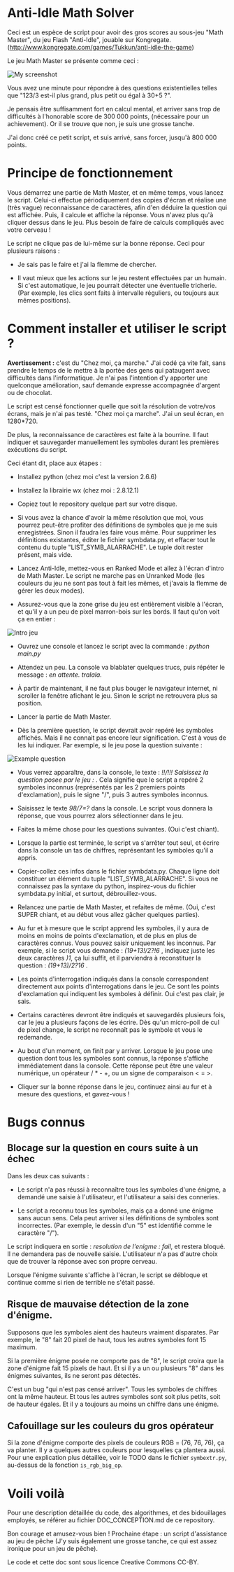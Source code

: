 ﻿# Anti-Idle Math Solver #Ceci est un espèce de script pour avoir des gros scores au sous-jeu "Math Master", du jeu Flash "Anti-Idle", jouable sur Kongregate. (http://www.kongregate.com/games/Tukkun/anti-idle-the-game)Le jeu Math Master se présente comme ceci :![My screenshot](https://raw.github.com/darkrecher/Anti-Idle-Math-Solver/master/doc_img_readme/screenshot-example.png)Vous avez une minute pour répondre à des questions existentielles telles que "123/3 est-il plus grand, plus petit ou égal à 30+5 ?".Je pensais être suffisamment fort en calcul mental, et arriver sans trop de difficultés à l'honorable score de 300 000 points, (nécessaire pour un achievement). Or il se trouve que non, je suis une grosse tanche.J'ai donc créé ce petit script, et suis arrivé, sans forcer, jusqu'à 800 000 points.# Principe de fonctionnement #Vous démarrez une partie de Math Master, et en même temps, vous lancez le script. Celui-ci effectue périodiquement des copies d'écran et réalise une (très vague) reconnaissance de caractères, afin d'en déduire la question qui est affichée. Puis, il calcule et affiche la réponse. Vous n'avez plus qu'à cliquer dessus dans le jeu. Plus besoin de faire de calculs compliqués avec votre cerveau !Le script ne clique pas de lui-même sur la bonne réponse. Ceci pour plusieurs raisons : - Je sais pas le faire et j'ai la flemme de chercher.  - Il vaut mieux que les actions sur le jeu restent effectuées par un humain. Si c'est automatique, le jeu pourrait détecter une éventuelle tricherie. (Par exemple, les clics sont faits à intervalle réguliers, ou toujours aux mêmes positions). # Comment installer et utiliser le script ? #**Avertissement :** c'est du "Chez moi, ça marche." J'ai codé ça vite fait, sans prendre le temps de le mettre à la portée des gens qui pataugent avec difficultés dans l'informatique. Je n'ai pas l'intention d'y apporter une quelconque amélioration, sauf demande expresse accompagnée d'argent ou de chocolat.Le script est censé fonctionner quelle que soit la résolution de votre/vos écrans, mais je n'ai pas testé. "Chez moi ça marche". J'ai un seul écran, en 1280*720.De plus, la reconnaissance de caractères est faite à la bourrine. Il faut indiquer et sauvegarder manuellement les symboles durant les premières exécutions du script.Ceci étant dit, place aux étapes : - Installez python (chez moi c'est la version 2.6.6)  - Installez la librairie wx (chez moi : 2.8.12.1) - Copiez tout le repository quelque part sur votre disque. - Si vous avez la chance d'avoir la même résolution que moi, vous pourrez peut-être profiter des définitions de symboles que je me suis enregistrées. Sinon il faudra les faire vous même. Pour supprimer les définitions existantes, éditer le fichier symbdata.py, et effacer tout le contenu du tuple "LIST_SYMB_ALARRACHE". Le tuple doit rester présent, mais vide.  - Lancez Anti-Idle, mettez-vous en Ranked Mode et allez à l'écran d'intro de Math Master. Le script ne marche pas en Unranked Mode (les couleurs du jeu ne sont pas tout à fait les mêmes, et j'avais la flemme de gérer les deux modes).  - Assurez-vous que la zone grise du jeu est entièrement visible à l'écran, et qu'il y a un peu de pixel marron-bois sur les bords. Il faut qu'on voit ça en entier : ![Intro jeu](https://raw.github.com/darkrecher/Anti-Idle-Math-Solver/master/doc_img_readme/screenshot-intro.png)  - Ouvrez une console et lancez le script avec la commande : *python main.py*  - Attendez un peu. La console va blablater quelques trucs, puis répéter le message : *en attente. tralala.* - À partir de maintenant, il ne faut plus bouger le navigateur internet, ni scroller la fenêtre afichant le jeu. Sinon le script ne retrouvera plus sa position.  - Lancer la partie de Math Master.  - Dès la première question, le script devrait avoir repéré les symboles affichés. Mais il ne connait pas encore leur signification. C'est à vous de les lui indiquer. Par exemple, si le jeu pose la question suivante : ![Example question](https://raw.github.com/darkrecher/Anti-Idle-Math-Solver/master/doc_img_readme/screenshot-question.png)  - Vous verrez apparaître, dans la console, le texte : *!!/!!! Saisissez la question posee par le jeu :* . Cela signifie que le script a repéré 2 symboles inconnus (représentés par les 2 premiers points d'exclamation), puis le signe "/", puis 3 autres symboles inconnus.   - Saisissez le texte *98/7=?* dans la console. Le script vous donnera la réponse, que vous pourrez alors sélectionner dans le jeu.  - Faites la même chose pour les questions suivantes. (Oui c'est chiant).  - Lorsque la partie est terminée, le script va s'arrêter tout seul, et écrire dans la console un tas de chiffres, représentant les symboles qu'il a appris.  - Copier-collez ces infos dans le fichier symbdata.py. Chaque ligne doit constituer un élément du tuple "LIST_SYMB_ALARRACHE". Si vous ne connaissez pas la syntaxe du python, inspirez-vous du fichier symbdata.py initial, et surtout, débrouillez-vous.  - Relancez une partie de Math Master, et refaites de même. (Oui, c'est SUPER chiant, et au début vous allez gâcher quelques parties).  - Au fur et à mesure que le script apprend les symboles, il y aura de moins en moins de points d'exclamation, et de plus en plus de caractères connus. Vous pouvez saisir uniquement les inconnus. Par exemple, si le script vous demande : *(19+13!/2?!6* , indiquez juste les deux caractères *)1*, ça lui suffit, et il parviendra à reconstituer la question : *(19+13)/2?16* .  - Les points d'interrogation indiqués dans la console correspondent directement aux points d'interrogations dans le jeu. Ce sont les points d'exclamation qui indiquent les symboles à définir. Oui c'est pas clair, je sais.  - Certains caractères devront être indiqués et sauvegardés plusieurs fois, car le jeu a plusieurs façons de les écrire. Dès qu'un micro-poil de cul de pixel change, le script ne reconnaît pas le symbole et vous le redemande.   - Au bout d'un moment, on finit par y arriver. Lorsque le jeu pose une question dont tous les symboles sont connus, la réponse s'affiche immédiatement dans la console. Cette réponse peut être une valeur numérique, un opérateur / * - +, ou un signe de comparaison < = >.   - Cliquer sur la bonne réponse dans le jeu, continuez ainsi au fur et à mesure des questions, et gavez-vous ! # Bugs connus ### Blocage sur la question en cours suite à un échec ##Dans les deux cas suivants : - Le script n'a pas réussi à reconnaître tous les symboles d'une énigme, a demandé une saisie à l'utilisateur, et l'utilisateur a saisi des conneries.  - Le script a reconnu tous les symboles, mais ça a donné une énigme sans aucun sens. Cela peut arriver si les définitions de symboles sont incorrectes. (Par exemple, le dessin d'un "5" est identifié comme le caractère "/"). Le script indiquera en sortie : *resolution de l'enigme : fail*, et restera bloqué. Il ne demandera pas de nouvelle saisie. L'utilisateur n'a pas d'autre choix que de trouver la réponse avec son propre cerveau. Lorsque l'énigme suivante s'affiche à l'écran, le script se débloque et continue comme si rien de terrible ne s'était passé.## Risque de mauvaise détection de la zone d'énigme. ##Supposons que les symboles aient des hauteurs vraiment disparates. Par exemple, le "8" fait 20 pixel de haut, tous les autres symboles font 15 maximum.Si la première énigme posée ne comporte pas de "8", le script croira que la zone d'énigme fait 15 pixels de haut. Et si il y a un ou plusieurs "8" dans les énigmes suivantes, ils ne seront pas détectés.C'est un bug "qui n'est pas censé arriver". Tous les symboles de chiffres ont la même hauteur. Et tous les autres symboles sont soit plus petits, soit de hauteur égales. Et il y a toujours au moins un chiffre dans une énigme.## Cafouillage sur les couleurs du gros opérateur ##Si la zone d'énigme comporte des pixels de couleurs RGB = (76, 76, 76), ça va planter. Il y a quelques autres couleurs pour lesquelles ça plantera aussi. Pour une explication plus détaillée, voir le TODO dans le fichier `symbextr.py`, au-dessus de la fonction `is_rgb_big_op`.# Voili voilà #Pour une description détaillée du code, des algorithmes, et des bidouillages employés, se référer au fichier DOC_CONCEPTION.md de ce repository.Bon courage et amusez-vous bien ! Prochaine étape : un script d'assistance au jeu de pêche (J'y suis également une grosse tanche, ce qui est assez ironique pour un jeu de pêche).Le code et cette doc sont sous licence Creative Commons CC-BY.